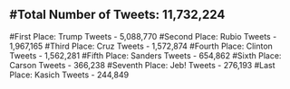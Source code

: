 #Total Number of Tweets: 11,732,224 
---
#First Place: Trump Tweets - 5,088,770
#Second Place: Rubio Tweets - 1,967,165
#Third Place: Cruz Tweets - 1,572,874
#Fourth Place: Clinton Tweets - 1,562,281
#Fifth Place: Sanders Tweets - 654,862
#Sixth Place: Carson Tweets - 366,238
#Seventh Place: Jeb! Tweets - 276,193
#Last Place: Kasich Tweets - 244,849
